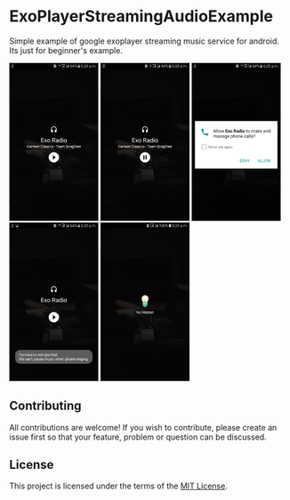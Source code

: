 # ExoPlayerStreamingAudioExample
Simple example of google exoplayer streaming music service for android. Its just for beginner's example.
<p align="left">
  <img src="https://raw.githubusercontent.com/Debashis-Sinha/ExoPlayerStreamingAudioExample/master/Screenshots/sc1.png" width="160"/>
  <img src="https://raw.githubusercontent.com/Debashis-Sinha/ExoPlayerStreamingAudioExample/master/Screenshots/sc2.png" width="160"/>
  <img src="https://raw.githubusercontent.com/Debashis-Sinha/ExoPlayerStreamingAudioExample/master/Screenshots/sc3.png" width="160"/>
  <img src="https://raw.githubusercontent.com/Debashis-Sinha/ExoPlayerStreamingAudioExample/master/Screenshots/sc4.png" width="160"/>
  <img src="https://raw.githubusercontent.com/Debashis-Sinha/ExoPlayerStreamingAudioExample/master/Screenshots/sc5.png" width="160"/>
</p>

## Contributing

All contributions are welcome! If you wish to contribute, please create an issue first so that your feature, problem or question can be discussed.

## License

This project is licensed under the terms of the [MIT License](https://opensource.org/licenses/MIT).
